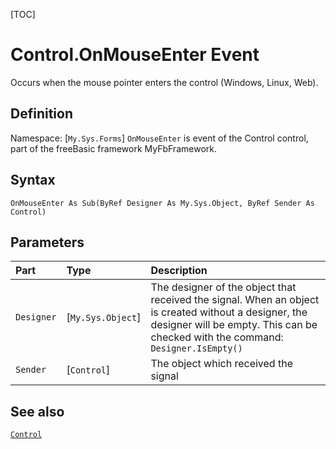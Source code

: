 [TOC]
# Control.OnMouseEnter Event
Occurs when the mouse pointer enters the control (Windows, Linux, Web).
## Definition
Namespace: [`My.Sys.Forms`]
`OnMouseEnter` is event of the Control control, part of the freeBasic framework MyFbFramework.
## Syntax
```freeBasic
OnMouseEnter As Sub(ByRef Designer As My.Sys.Object, ByRef Sender As Control)
```

## Parameters

|Part|Type|Description|
| :------------ | :------------ | :------------ |
|`Designer`|[`My.Sys.Object`]|The designer of the object that received the signal. When an object is created without a designer, the designer will be empty. This can be checked with the command: `Designer.IsEmpty()`|
|`Sender`|[`Control`]|The object which received the signal|

## See also
[`Control`](Control.md)
